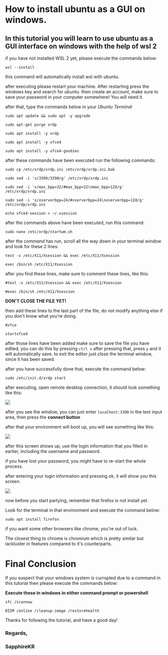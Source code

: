 # How to install ubuntu as a GUI on windows.

## In this tutorial you will learn to use ubuntu as a GUI interface on windows with the help of wsl 2

if you have not installed WSL 2 yet, please execute the commands below:

`wsl --install`

this command will automatically install wsl with ubuntu.

after executing please restart your machine. After restarting press the windows key and search for ubuntu. then create an account, make sure to save your password in your computer somewhere! You will need it.

after that, type the commands below in your *Ubuntu Terminal*

`sudo apt update && sudo apt -y upgrade`

`sudo apt-get purge xrdp`

`sudo apt install -y xrdp`

`sudo apt install -y xfce4`

`sudo apt install -y xfce4-goodies`



after these commands have been executed run the following commands:

`sudo cp /etc/xrdp/xrdp.ini /etc/xrdp/xrdp.ini.bak`

`sudo sed -i 's/3389/3390/g' /etc/xrdp/xrdp.ini`

`sudo sed -i 's/max_bpp=32/#max_bpp=32\nmax_bpp=128/g' /etc/xrdp/xrdp.ini`

`sudo sed -i 's/xserverbpp=24/#xserverbpp=24\nxserverbpp=128/g' /etc/xrdp/xrdp.ini`

`echo xfce4-session > ~/.xsession`



after the commands above have been executed, run this command:

`sudo nano /etc/xrdp/startwm.sh`

after the *command* has run, scroll all the way down in your terminal window and look for these 2 lines:

`test -x /etc/X11/Xsession && exec /etc/X11/Xsession`

`exec /bin/sh /etc/X11/Xsession`

after you find these lines, make sure to comment these lines, like this:

`#test -x /etc/X11/Xsession && exec /etc/X11/Xsession`

`#exec /bin/sh /etc/X11/Xsession`

**DON'T CLOSE THE FILE YET!**

then add these lines to the last part of the file, do not modify anything else if you don't know what you're doing.

`#xfce`

`startxfce4`

after those lines have been added make sure to save the file you have edited, you can do this by pressing `ctrl x` after pressing that, press `y` and it will automatically save. to exit the editor just close the terminal window, since it has been saved.



after you have successfully done that, execute the command below:

`sudo /etc/init.d/xrdp start`



after executing, open remote desktop connection, it should look something like this:

![](C:\Users\Mohammed%20Ali\AppData\Roaming\marktext\images\2022-12-10-12-50-21-image.png)

after you see the window, you can just enter `localhost:3390` in the text input area, then press the **connect button**

after that your environment will boot up, you will see something like this:

![](C:\Users\Mohammed%20Ali\AppData\Roaming\marktext\images\2022-12-10-12-52-54-image.png)

after this screen shows up, use the login information that you filled in earlier, including the username and password.

if you have lost your password, you might have to re-start the whole process.



after entering your login information and pressing ok, it will show you this screen.

![](C:\Users\Mohammed%20Ali\AppData\Roaming\marktext\images\2022-12-10-12-54-28-image.png)

now before you start partying, remember that firefox is not install yet.

Look for the terminal in that environment and execute the command below:

`sudo apt install firefox`

if you want some other browsers like chrome, you're out of luck.

The closest thing to chrome is chromium which is pretty similar but lackluster in features compared to it's counterparts.



# Final Conclusion

If you suspect that your windows system is curropted due to a command in this tutorial then please execute the commands below:

**Execute these in windows in either command prompt or powershell**

`sfc /scannow`

`DISM /online /cleanup-image /restorehealth`

Thanks for following the tutorial, and have a good day!

### Regards,

### SapphireKR
